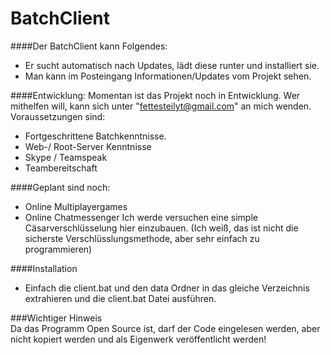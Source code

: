 # BatchClient 
####Der BatchClient kann Folgendes: 
- Er sucht automatisch nach Updates, lädt diese runter und installiert sie. 
- Man kann im Posteingang Informationen/Updates vom Projekt sehen. 

####Entwicklung: 
Momentan ist das Projekt noch in Entwicklung. 
Wer mithelfen will, kann sich unter "fettesteilyt@gmail.com" an mich wenden. 
Voraussetzungen sind: 
- Fortgeschrittene Batchkenntnisse. 
- Web-/ Root-Server Kenntnisse 
- Skype / Teamspeak 
- Teambereitschaft 

####Geplant sind noch: 
- Online Multiplayergames 
- Online Chatmessenger 
Ich werde versuchen eine simple Cäsarverschlüsselung hier einzubauen. 
(Ich weiß, das ist nicht die sicherste Verschlüsslungsmethode, aber sehr einfach zu programmieren) 

####Installation 
- Einfach die client.bat und den data Ordner in das gleiche Verzeichnis extrahieren und die client.bat Datei ausführen.  

###Wichtiger Hinweis  
Da das Programm Open Source ist, darf der Code eingelesen werden, aber nicht kopiert werden und als Eigenwerk veröffentlicht werden!  
